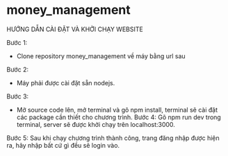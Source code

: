 # money_management

HƯỚNG DẪN CÀI ĐẶT VÀ KHỞI CHẠY WEBSITE

Bước 1:
- Clone repository money_management về máy bằng url sau

Bước 2:
- Máy phải được cài đặt sẵn nodejs.


Bước 3:
- Mở source code lên, mở terminal và gõ npm install, terminal sẽ cài đặt các package cần thiết cho chương trình.
Bước 4: Gõ npm run dev trong terminal, server sẽ được khởi chạy trên localhost:3000.


Bước 5: Sau khi chạy chương trình thành công, trang đăng nhập được hiện ra, hãy nhập bất cứ gì đều sẽ login vào.
